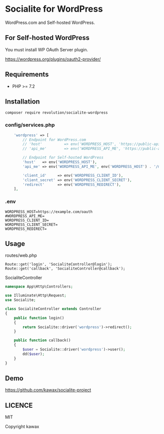 # Socialite for WordPress

WordPress.com and Self-hosted WordPress.

## For Self-hosted WordPress
You must install WP OAuth Server plugin.

https://wordpress.org/plugins/oauth2-provider/

## Requirements
- PHP >= 7.2

## Installation
```
composer require revolution/socialite-wordpress
```

### config/services.php

```php
    'wordpress' => [
        // Endpoint for WordPress.com
        // 'host'          => env('WORDPRESS_HOST', 'https://public-api.wordpress.com/oauth2'),
        // 'api_me'        => env('WORDPRESS_API_ME', 'https://public-api.wordpress.com/rest/v1.1/me'),

        // Endpoint for Self-hosted WordPress
        'host'   => env('WORDPRESS_HOST'),
        'api_me' => env('WORDPRESS_API_ME', env('WORDPRESS_HOST') . '/me/'),

        'client_id'     => env('WORDPRESS_CLIENT_ID'),
        'client_secret' => env('WORDPRESS_CLIENT_SECRET'),
        'redirect'      => env('WORDPRESS_REDIRECT'),
    ],
```

### .env
```
WORDPRESS_HOST=https://example.com/oauth
#WORDPRESS_API_ME=
WORDPRESS_CLIENT_ID=
WORDPRESS_CLIENT_SECRET=
WORDPRESS_REDIRECT=
```

## Usage

routes/web.php
```
Route::get('login', 'SocialiteController@login');
Route::get('callback', 'SocialiteController@callback');
```

SocialiteController

```php
namespace App\Http\Controllers;

use Illuminate\Http\Request;
use Socialite;

class SocialiteController extends Controller
{
    public function login()
    {
        return Socialite::driver('wordpress')->redirect();
    }

    public function callback()
    {
        $user = Socialite::driver('wordpress')->user();
        dd($user);
    }
}

```

## Demo
https://github.com/kawax/socialite-project

## LICENCE
MIT

Copyright kawax
